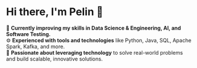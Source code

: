 # **Hi there, I'm Pelin 👋**

🌱 **Currently improving my skills in Data Science & Engineering, AI, and Software Testing.**  
⚙️ **Experienced with tools and technologies** like Python, Java, SQL, Apache Spark, Kafka, and more.  
🚀 **Passionate about leveraging technology** to solve real-world problems and build scalable, innovative solutions.  



